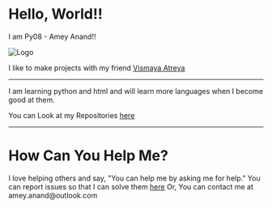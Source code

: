 <h1>Hello, World!!</h1>
<p> I am Py08 - Amey Anand!!</p>

<img src = "E:\Programing and coding\Python\Projects with Vismaya and others\Collaborations\logo.png"
	 alt = "Logo">

<p> I like to make projects with my friend <a href = "https://github.com/vismodo">Vismaya Atreya</a></p>
<hr>
<p> I am learning python and html and will learn more languages when I become good at them. </p>
<p> You can Look at my Repositories <a href = "https://github.com/Py08?tab=repositories"> here </a> </p>
<hr>
<h1> How Can You Help Me? </h1>
<p> I love helping others and say, "You can help me by asking me for help."
	You can report issues so that I can solve them <a href = "https://github.com/Py08/Py08/issues">here</a>
	Or, You can contact me at amey.anand@outlook.com
</p>
